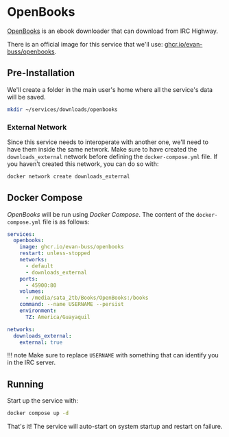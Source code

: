 # OpenBooks

[OpenBooks](https://evan-buss.github.io/openbooks/) is an ebook downloader that can download from IRC Highway.

There is an official image for this service that we'll use: [ghcr.io/evan-buss/openbooks](https://github.com/evan-buss/openbooks/pkgs/container/openbooks).

## Pre-Installation

We'll create a folder in the main user's home where all the service's data will be saved.

```bash
mkdir ~/services/downloads/openbooks
```

### External Network

Since this service needs to interoperate with another one, we'll need to have them inside the same network. Make sure to have created the `downloads_external` network before defining the `docker-compose.yml` file. If you haven't created this network, you can do so with:

```bash
docker network create downloads_external
```

## Docker Compose

*OpenBooks* will be run using *Docker Compose*. The content of the `docker-compose.yml` file is as follows:

```yaml
services:
  openbooks:
    image: ghcr.io/evan-buss/openbooks
    restart: unless-stopped
    networks:
      - default
      - downloads_external
    ports:
      - 45900:80
    volumes:
      - /media/sata_2tb/Books/OpenBooks:/books
    command: --name USERNAME --persist
    environment:
      TZ: America/Guayaquil

networks:
  downloads_external:
    external: true
```

!!! note
    Make sure to replace `USERNAME` with something that can identify you in the IRC server.

## Running

Start up the service with:

```bash
docker compose up -d
```

That's it! The service will auto-start on system startup and restart on failure.
